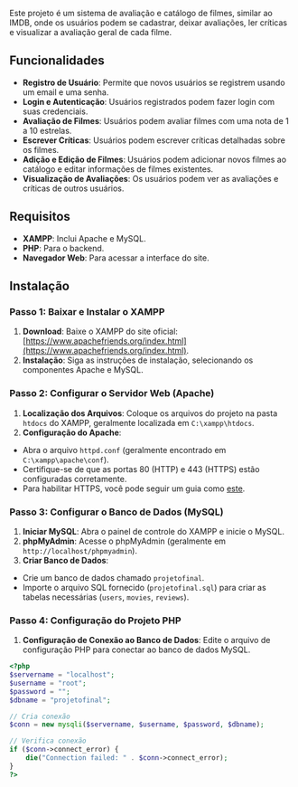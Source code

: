 Este projeto é um sistema de avaliação e catálogo de filmes, similar ao IMDB, onde os usuários podem se cadastrar, deixar avaliações, ler críticas e visualizar a avaliação geral de cada filme.

## Funcionalidades

- **Registro de Usuário**: Permite que novos usuários se registrem usando um email e uma senha.
- **Login e Autenticação**: Usuários registrados podem fazer login com suas credenciais.
- **Avaliação de Filmes**: Usuários podem avaliar filmes com uma nota de 1 a 10 estrelas.
- **Escrever Críticas**: Usuários podem escrever críticas detalhadas sobre os filmes.
- **Adição e Edição de Filmes**: Usuários podem adicionar novos filmes ao catálogo e editar informações de filmes existentes.
- **Visualização de Avaliações**: Os usuários podem ver as avaliações e críticas de outros usuários.

## Requisitos

- **XAMPP**: Inclui Apache e MySQL.
- **PHP**: Para o backend.
- **Navegador Web**: Para acessar a interface do site.

## Instalação

### Passo 1: Baixar e Instalar o XAMPP

1. **Download**: Baixe o XAMPP do site oficial: [https://www.apachefriends.org/index.html](https://www.apachefriends.org/index.html).
2. **Instalação**: Siga as instruções de instalação, selecionando os componentes Apache e MySQL.

### Passo 2: Configurar o Servidor Web (Apache)

1. **Localização dos Arquivos**: Coloque os arquivos do projeto na pasta `htdocs` do XAMPP, geralmente localizada em `C:\xampp\htdocs`.
2. **Configuração do Apache**:
- Abra o arquivo `httpd.conf` (geralmente encontrado em `C:\xampp\apache\conf`).
- Certifique-se de que as portas 80 (HTTP) e 443 (HTTPS) estão configuradas corretamente.
- Para habilitar HTTPS, você pode seguir um guia como [este](https://httpd.apache.org/docs/2.4/ssl/ssl_howto.html).

### Passo 3: Configurar o Banco de Dados (MySQL)

1. **Iniciar MySQL**: Abra o painel de controle do XAMPP e inicie o MySQL.
2. **phpMyAdmin**: Acesse o phpMyAdmin (geralmente em `http://localhost/phpmyadmin`).
3. **Criar Banco de Dados**:
- Crie um banco de dados chamado `projetofinal`.
- Importe o arquivo SQL fornecido (`projetofinal.sql`) para criar as tabelas necessárias (`users`, `movies`, `reviews`).

### Passo 4: Configuração do Projeto PHP

1. **Configuração de Conexão ao Banco de Dados**: Edite o arquivo de configuração PHP para conectar ao banco de dados MySQL.

```php
<?php
$servername = "localhost";
$username = "root";
$password = "";
$dbname = "projetofinal";

// Cria conexão
$conn = new mysqli($servername, $username, $password, $dbname);

// Verifica conexão
if ($conn->connect_error) {
    die("Connection failed: " . $conn->connect_error);
}
?>
